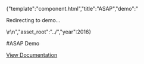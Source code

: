 {"template":"component.html","title":"ASAP","demo":"<p>Redirecting to demo...</p>\r\n<script>\r\n\twindow.location.href = \"http://beta.formstone.it/demo/_extra/asap/index.php\";\r\n</script>","asset_root":"../","year":2016}

 #ASAP Demo
<p class="back_link"><a href="http://beta.formstone.it/components/asap">View Documentation</a></p>